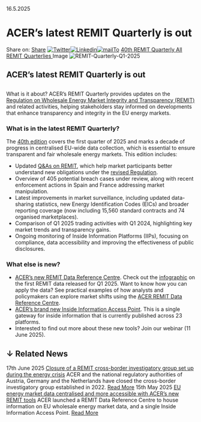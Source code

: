 16.5.2025
# ACER’s latest REMIT Quarterly is out
Share on: [Share](https://www.addtoany.com/share#url=https%3A%2F%2Fwww.acer.europa.eu%2Fnews%2Facers-latest-remit-quarterly-out-6&title=ACER%E2%80%99s%20latest%20REMIT%20Quarterly%20is%20out)
[![Twitter](https://www.acer.europa.eu/sites/default/files/bluesky.svg)](https://www.acer.europa.eu/#bluesky)[![Linkedin](https://www.acer.europa.eu/sites/default/files/linkedin.svg)](https://www.acer.europa.eu/#linkedin)[![mailTo](https://www.acer.europa.eu/sites/default/files/copy-url.png)](https://www.acer.europa.eu/#copy_link)
[40th REMIT Quarterly ](https://www.acer.europa.eu/sites/default/files/REMIT/REMIT%20Reports%20and%20Recommendations/REMIT%20Quarterly/REMITQuarterly-Q1-2025.pdf)
[All REMIT Quarterlies ](https://www.acer.europa.eu/remit-documents/remit-reports-and-recommendations)
Image
![REMIT-Quarterly-Q1-2025](https://www.acer.europa.eu/sites/default/files/styles/main_images_news_and_pages_little_/public/2025-05/REMIT-Quarterly-Q1-2025.jpg?itok=E1fd6Unl)
## ACER’s latest REMIT Quarterly is out
## 
What is it about?
ACER’s REMIT Quarterly provides updates on the [Regulation on Wholesale Energy Market Integrity and Transparency (REMIT)](https://eur-lex.europa.eu/legal-content/EN/TXT/?uri=CELEX%3A32011R1227) and related activities, helping stakeholders stay informed on developments that enhance transparency and integrity in the EU energy markets. 
### **What is in the latest REMIT Quarterly?**
The [40th edition](https://www.acer.europa.eu/sites/default/files/REMIT/REMIT%20Reports%20and%20Recommendations/REMIT%20Quarterly/REMITQuarterly-Q1-2025.pdf) covers the first quarter of 2025 and marks a decade of progress in centralised EU-wide data collection, which is essential to ensure transparent and fair wholesale energy markets.
This edition includes:
  * Updated [Q&As on REMIT](https://www.acer.europa.eu/sites/default/files/REMIT/Guidance%20on%20REMIT%20Application/Q%26As%20on%20REMIT/REMIT-30th-edition-QAs.pdf), which help market participants better understand new obligations under the [revised Regulation](https://eur-lex.europa.eu/legal-content/EN/TXT/?uri=CELEX%3A32024R1106).
  * Overview of 405 potential breach cases under review, along with recent enforcement actions in Spain and France addressing market manipulation.
  * Latest improvements in market surveillance, including updated data-sharing statistics, new Energy Identification Codes (EICs) and broader reporting coverage (now including 15,560 standard contracts and 74 organised marketplaces).
  * Comparison of Q1 2025 trading activities with Q1 2024, highlighting key market trends and transparency gains.
  * Ongoing monitoring of Inside Information Platforms (IIPs), focusing on compliance, data accessibility and improving the effectiveness of public disclosures.


###  **What else is new?**
  * [ACER’s new REMIT Data Reference Centre](https://www.acer.europa.eu/news/eu-energy-market-data-centralised-and-more-accessible-acers-new-remit-tools). Check out the [infographic](https://www.acer.europa.eu/sites/default/files/REMIT/RDRC/REMIT-Data-Centre-Infographic-2025.pdf) on the first REMIT data released for Q1 2025. Want to know how you can apply the data? See practical examples of how analysts and policymakers can explore market shifts using the [ACER REMIT Data Reference Centre](https://www.acer.europa.eu/market-transparency/remit-data-reference-centre). 
  * [ACER’s brand new Inside Information Access Point](https://www.acer-remit.eu/portal/inside-information-access). This is a single gateway for inside information that is currently published across 23 platforms.
  * Interested to find out more about these new tools? Join our webinar (11 June 2025).


## ↓ Related News
17th June 2025 
[Closure of a REMIT cross-border investigatory group set up during the energy crisis](https://www.acer.europa.eu/news/closure-remit-cross-border-investigatory-group-set-during-energy-crisis)
ACER and the national regulatory authorities of Austria, Germany and the Netherlands have closed the cross-border investigatory group established in 2022. 
[Read More](https://www.acer.europa.eu/news/closure-remit-cross-border-investigatory-group-set-during-energy-crisis)
15th May 2025 
[EU energy market data centralised and more accessible with ACER’s new REMIT tools](https://www.acer.europa.eu/news/eu-energy-market-data-centralised-and-more-accessible-acers-new-remit-tools)
ACER launched a REMIT Data Reference Centre to house information on EU wholesale energy market data, and a single Inside Information Access Point. 
[Read More](https://www.acer.europa.eu/news/eu-energy-market-data-centralised-and-more-accessible-acers-new-remit-tools)
[](https://www.acer.europa.eu/news/acers-latest-remit-quarterly-out-6)
